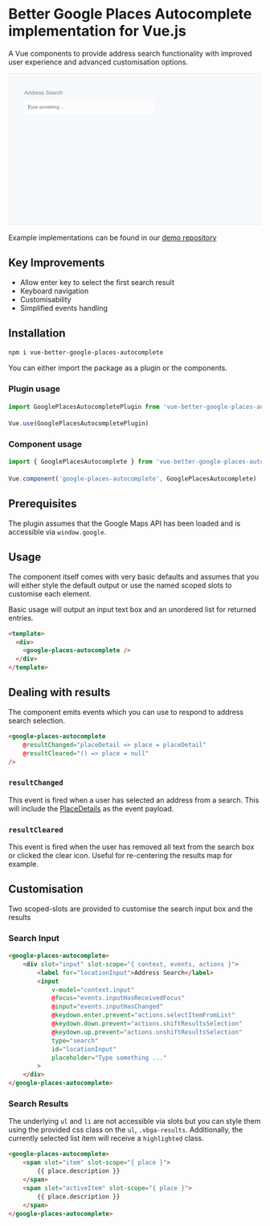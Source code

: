 # Better Google Places Autocomplete implementation for Vue.js

A Vue components to provide address search functionality with improved user experience and advanced customisation options.

![Component Demo](./demo.gif)

Example implementations can be found in our [demo repository](https://github.com/dewsign/examples-vue-better-google-places-autocomplete)

## Key Improvements

* Allow enter key to select the first search result
* Keyboard navigation
* Customisability
* Simplified events handling

## Installation

```sh
npm i vue-better-google-places-autocomplete
```

You can either import the package as a plugin or the components.

### Plugin usage

```js
import GooglePlacesAutocompletePlugin from 'vue-better-google-places-autocomplete'

Vue.use(GooglePlacesAutocompletePlugin)
```

### Component usage

```js
import { GooglePlacesAutocomplete } from 'vue-better-google-places-autocomplete'

Vue.component('google-places-autocomplete', GooglePlacesAutocomplete)
```

## Prerequisites

The plugin assumes that the Google Maps API has been loaded and is accessible via `window.google`.

## Usage

The component itself comes with very basic defaults and assumes that you will either style the default output or use the named scoped slots to customise each element.

Basic usage will output an input text box and an unordered list for returned entries.

```html
<template>
  <div>
    <google-places-autocomplete />
  </div>
</template>
```

## Dealing with results

The component emits events which you can use to respond to address search selection.

```html
<google-places-autocomplete
    @resultChanged="placeDetail => place = placeDetail"
    @resultCleared="() => place = null"
/>
```

### `resultChanged`

This event is fired when a user has selected an address from a search. This will include the [PlaceDetails](https://developers.google.com/maps/documentation/javascript/places#place_details_requests) as the event payload.

### `resultCleared`

This event is fired when the user has removed all text from the search box or clicked the clear icon. Useful for re-centering the results map for example.

## Customisation

Two scoped-slots are provided to customise the search input box and the results

### Search Input

```html
<google-places-autocomplete>
    <div slot="input" slot-scope="{ context, events, actions }">
        <label for="locationInput">Address Search</label>
        <input
            v-model="context.input"
            @focus="events.inputHasReceivedFocus"
            @input="events.inputHasChanged"
            @keydown.enter.prevent="actions.selectItemFromList"
            @keydown.down.prevent="actions.shiftResultsSelection"
            @keydown.up.prevent="actions.unshiftResultsSelection"
            type="search"
            id="locationInput"
            placeholder="Type something ..."
        >
    </div>
</google-places-autocomplete>
```

### Search Results

The underlying `ul` and `li` are not accessible via slots but you can style them using the provided css class on the `ul`, `.vbga-results`. Additionally, the currently selected list item will receive a `highlighted` class.

```html
<google-places-autocomplete>
    <span slot="item" slot-scope="{ place }">
        {{ place.description }}
    </span>
    <span slot="activeItem" slot-scope="{ place }">
        {{ place.description }}
    </span>
</google-places-autocomplete>
```
